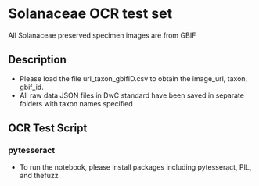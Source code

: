 # Solanaceae OCR test set

All Solanaceae preserved specimen images are from GBIF 

## Description

* Please load the file url_taxon_gbifID.csv to obtain the image_url, taxon, gbif_id.
* All raw data JSON files in DwC standard have been saved in separate folders with taxon names specified

## OCR Test Script

### pytesseract

* To run the notebook, please install packages including pytesseract, PIL, and thefuzz

